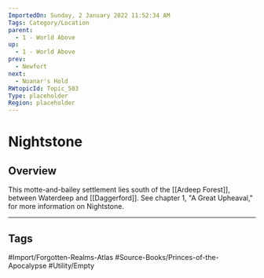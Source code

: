 ```yaml
---
ImportedOn: Sunday, 2 January 2022 11:52:34 AM
Tags: Category/Location
parent:
  - 1 - World Above
up:
  - 1 - World Above
prev:
  - Newfort
next:
  - Noanar's Hold
RWtopicId: Topic_503
Type: placeholder
Region: placeholder
---
```

# Nightstone
## Overview
This motte-and-bailey settlement lies south of the [[Ardeep Forest]], between Waterdeep and [[Daggerford]]. See chapter 1, "A Great Upheaval," for more information on Nightstone.


---
## Tags
#Import/Forgotten-Realms-Atlas #Source-Books/Princes-of-the-Apocalypse #Utility/Empty

